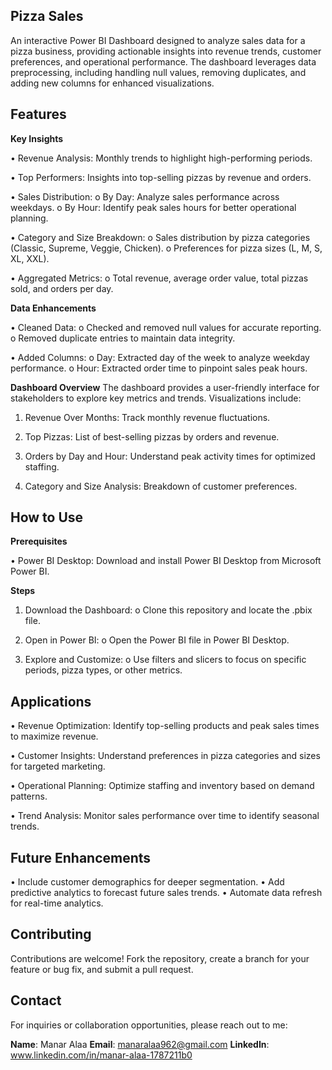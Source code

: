 ## Pizza Sales
An interactive Power BI Dashboard designed to analyze sales data for a pizza business, providing actionable insights into revenue trends, customer preferences, and operational performance. The dashboard leverages data preprocessing, including handling null values, removing duplicates, and adding new columns for enhanced visualizations.

## Features
**Key Insights**

•	Revenue Analysis: Monthly trends to highlight high-performing periods.

•	Top Performers: Insights into top-selling pizzas by revenue and orders.

•	Sales Distribution:
o	By Day: Analyze sales performance across weekdays.
o	By Hour: Identify peak sales hours for better operational planning.

•	Category and Size Breakdown:
o	Sales distribution by pizza categories (Classic, Supreme, Veggie, Chicken).
o	Preferences for pizza sizes (L, M, S, XL, XXL).

•	Aggregated Metrics:
o	Total revenue, average order value, total pizzas sold, and orders per day.


**Data Enhancements**

•	Cleaned Data:
o	Checked and removed null values for accurate reporting.
o	Removed duplicate entries to maintain data integrity.

•	Added Columns:
o	Day: Extracted day of the week to analyze weekday performance.
o	Hour: Extracted order time to pinpoint sales peak hours.

**Dashboard Overview**
The dashboard provides a user-friendly interface for stakeholders to explore key metrics and trends. Visualizations include:

1.	Revenue Over Months: Track monthly revenue fluctuations.

2.	Top Pizzas: List of best-selling pizzas by orders and revenue.

3.	Orders by Day and Hour: Understand peak activity times for optimized staffing.

4.	Category and Size Analysis: Breakdown of customer preferences.


## How to Use
**Prerequisites**

•	Power BI Desktop: Download and install Power BI Desktop from Microsoft Power BI.


**Steps**

1.	Download the Dashboard:
o	Clone this repository and locate the .pbix file.

2.	Open in Power BI:
o	Open the Power BI file in Power BI Desktop.

3.	Explore and Customize:
o	Use filters and slicers to focus on specific periods, pizza types, or other metrics.


## Applications

•	Revenue Optimization: Identify top-selling products and peak sales times to maximize revenue.

•	Customer Insights: Understand preferences in pizza categories and sizes for targeted marketing.

•	Operational Planning: Optimize staffing and inventory based on demand patterns.

•	Trend Analysis: Monitor sales performance over time to identify seasonal trends.


## Future Enhancements
•	Include customer demographics for deeper segmentation.
•	Add predictive analytics to forecast future sales trends.
•	Automate data refresh for real-time analytics.

## Contributing
Contributions are welcome! Fork the repository, create a branch for your feature or bug fix, and submit a pull request.

## Contact
For inquiries or collaboration opportunities, please reach out to me:

**Name**: Manar Alaa 
**Email**: manaralaa962@gmail.com 
**LinkedIn**: www.linkedin.com/in/manar-alaa-1787211b0

